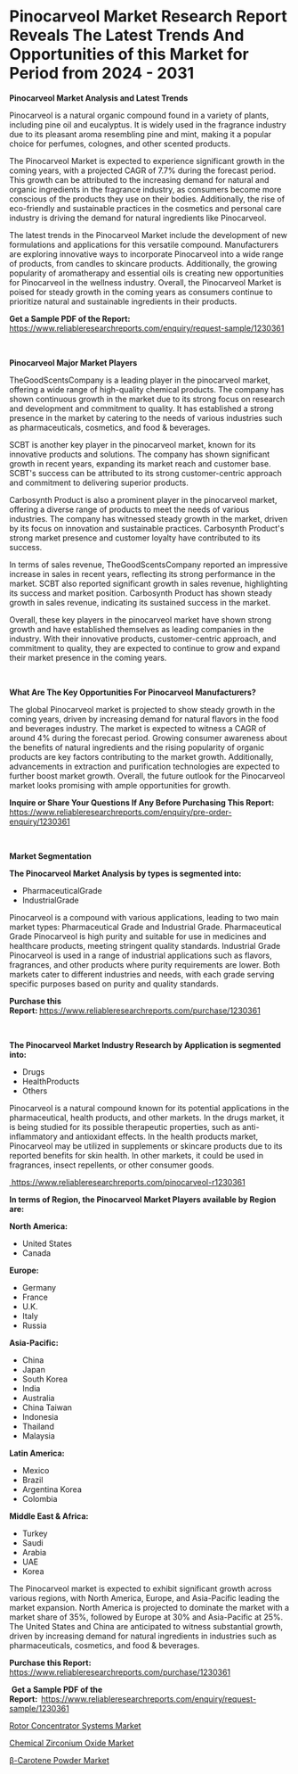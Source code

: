 <p><h1>Pinocarveol Market Research Report Reveals The Latest Trends And Opportunities of this Market for Period from 2024 - 2031</h1></p><p><strong>Pinocarveol Market Analysis and Latest Trends</strong></p>
<p><p>Pinocarveol is a natural organic compound found in a variety of plants, including pine oil and eucalyptus. It is widely used in the fragrance industry due to its pleasant aroma resembling pine and mint, making it a popular choice for perfumes, colognes, and other scented products. </p><p>The Pinocarveol Market is expected to experience significant growth in the coming years, with a projected CAGR of 7.7% during the forecast period. This growth can be attributed to the increasing demand for natural and organic ingredients in the fragrance industry, as consumers become more conscious of the products they use on their bodies. Additionally, the rise of eco-friendly and sustainable practices in the cosmetics and personal care industry is driving the demand for natural ingredients like Pinocarveol.</p><p>The latest trends in the Pinocarveol Market include the development of new formulations and applications for this versatile compound. Manufacturers are exploring innovative ways to incorporate Pinocarveol into a wide range of products, from candles to skincare products. Additionally, the growing popularity of aromatherapy and essential oils is creating new opportunities for Pinocarveol in the wellness industry. Overall, the Pinocarveol Market is poised for steady growth in the coming years as consumers continue to prioritize natural and sustainable ingredients in their products.</p></p>
<p><strong>Get a Sample PDF of the Report:&nbsp;</strong> <a href="https://www.reliableresearchreports.com/enquiry/request-sample/1230361">https://www.reliableresearchreports.com/enquiry/request-sample/1230361</a></p>
<p>&nbsp;</p>
<p><strong>Pinocarveol Major Market Players</strong></p>
<p><p>TheGoodScentsCompany is a leading player in the pinocarveol market, offering a wide range of high-quality chemical products. The company has shown continuous growth in the market due to its strong focus on research and development and commitment to quality. It has established a strong presence in the market by catering to the needs of various industries such as pharmaceuticals, cosmetics, and food & beverages.</p><p>SCBT is another key player in the pinocarveol market, known for its innovative products and solutions. The company has shown significant growth in recent years, expanding its market reach and customer base. SCBT's success can be attributed to its strong customer-centric approach and commitment to delivering superior products.</p><p>Carbosynth Product is also a prominent player in the pinocarveol market, offering a diverse range of products to meet the needs of various industries. The company has witnessed steady growth in the market, driven by its focus on innovation and sustainable practices. Carbosynth Product's strong market presence and customer loyalty have contributed to its success.</p><p>In terms of sales revenue, TheGoodScentsCompany reported an impressive increase in sales in recent years, reflecting its strong performance in the market. SCBT also reported significant growth in sales revenue, highlighting its success and market position. Carbosynth Product has shown steady growth in sales revenue, indicating its sustained success in the market.</p><p>Overall, these key players in the pinocarveol market have shown strong growth and have established themselves as leading companies in the industry. With their innovative products, customer-centric approach, and commitment to quality, they are expected to continue to grow and expand their market presence in the coming years.</p></p>
<p>&nbsp;</p>
<p><strong>What Are The Key Opportunities For Pinocarveol Manufacturers?</strong></p>
<p><p>The global Pinocarveol market is projected to show steady growth in the coming years, driven by increasing demand for natural flavors in the food and beverages industry. The market is expected to witness a CAGR of around 4% during the forecast period. Growing consumer awareness about the benefits of natural ingredients and the rising popularity of organic products are key factors contributing to the market growth. Additionally, advancements in extraction and purification technologies are expected to further boost market growth. Overall, the future outlook for the Pinocarveol market looks promising with ample opportunities for growth.</p></p>
<p><strong>Inquire or Share Your Questions If Any Before Purchasing This Report:</strong> <a href="https://www.reliableresearchreports.com/enquiry/pre-order-enquiry/1230361">https://www.reliableresearchreports.com/enquiry/pre-order-enquiry/1230361</a></p>
<p>&nbsp;</p>
<p><strong>Market Segmentation</strong></p>
<p><strong>The Pinocarveol Market Analysis by types is segmented into:</strong></p>
<p><ul><li>PharmaceuticalGrade</li><li>IndustrialGrade</li></ul></p>
<p><p>Pinocarveol is a compound with various applications, leading to two main market types: Pharmaceutical Grade and Industrial Grade. Pharmaceutical Grade Pinocarveol is high purity and suitable for use in medicines and healthcare products, meeting stringent quality standards. Industrial Grade Pinocarveol is used in a range of industrial applications such as flavors, fragrances, and other products where purity requirements are lower. Both markets cater to different industries and needs, with each grade serving specific purposes based on purity and quality standards.</p></p>
<p><strong>Purchase this Report:&nbsp;</strong><a href="https://www.reliableresearchreports.com/purchase/1230361">https://www.reliableresearchreports.com/purchase/1230361</a></p>
<p>&nbsp;</p>
<p><strong>The Pinocarveol Market Industry Research by Application is segmented into:</strong></p>
<p><ul><li>Drugs</li><li>HealthProducts</li><li>Others</li></ul></p>
<p><p>Pinocarveol is a natural compound known for its potential applications in the pharmaceutical, health products, and other markets. In the drugs market, it is being studied for its possible therapeutic properties, such as anti-inflammatory and antioxidant effects. In the health products market, Pinocarveol may be utilized in supplements or skincare products due to its reported benefits for skin health. In other markets, it could be used in fragrances, insect repellents, or other consumer goods.</p></p>
<p><a href="https://www.reliableresearchreports.com/pinocarveol-r1230361">&nbsp;https://www.reliableresearchreports.com/pinocarveol-r1230361</a></p>
<p><strong>In terms of Region, the Pinocarveol Market Players available by Region are:</strong></p>
<p>
    <p> <strong> North America: </strong>
        <ul>
            <li>United States</li>
            <li>Canada</li>
        </ul>
        </p> 
    <p> <strong> Europe: </strong>
        <ul>
            <li>Germany</li>
            <li>France</li>
            <li>U.K.</li>
            <li>Italy</li>
            <li>Russia</li>
        </ul>
        </p> 
    <p> <strong> Asia-Pacific: </strong>
        <ul>
            <li>China</li>
            <li>Japan</li>
            <li>South Korea</li>
            <li>India</li>
            <li>Australia</li>
            <li>China Taiwan</li>
            <li>Indonesia</li>
            <li>Thailand</li>
            <li>Malaysia</li>
        </ul>
        </p> 
    <p> <strong> Latin America: </strong>
        <ul>
            <li>Mexico</li>
            <li>Brazil</li>
            <li>Argentina Korea</li>
            <li>Colombia</li>
        </ul>
        </p> 
    <p> <strong> Middle East & Africa: </strong>
        <ul>
            <li>Turkey</li>
            <li>Saudi</li>
            <li>Arabia</li>
            <li>UAE</li>
            <li>Korea</li>
        </ul>
    </p>
    </p>
<p><p>The Pinocarveol market is expected to exhibit significant growth across various regions, with North America, Europe, and Asia-Pacific leading the market expansion. North America is projected to dominate the market with a market share of 35%, followed by Europe at 30% and Asia-Pacific at 25%. The United States and China are anticipated to witness substantial growth, driven by increasing demand for natural ingredients in industries such as pharmaceuticals, cosmetics, and food & beverages.</p></p>
<p><strong>Purchase this Report: </strong><a href="https://www.reliableresearchreports.com/purchase/1230361">https://www.reliableresearchreports.com/purchase/1230361</a></p>
<p>&nbsp;<strong>Get a Sample PDF of the Report:&nbsp;&nbsp;</strong><a href="https://www.reliableresearchreports.com/enquiry/request-sample/1230361">https://www.reliableresearchreports.com/enquiry/request-sample/1230361</a></p>
<p><strong></strong></p>
<p><p><a href="https://github.com/globismark/Market-Research-Report-List-4/blob/main/rotor-concentrator-systems-market.md">Rotor Concentrator Systems Market</a></p><p><a href="https://github.com/prosalinda88/Market-Research-Report-List-5/blob/main/chemical-zirconium-oxide-market.md">Chemical Zirconium Oxide Market</a></p><p><a href="https://github.com/susanjprice2023/Market-Research-Report-List-2/blob/main/b-carotene-powder-market.md">β-Carotene Powder Market</a></p></p>